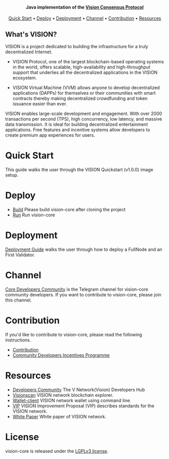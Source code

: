 

<h4 align="center">
  Java implementation of the <a href="https://www.v.network">Vision Consensus Protocol</a>
</h4>


<p align="center">

</p>

<p align="center">
  <a href="#quick-start">Quick Start</a> •
  <a href="#deploy">Deploy</a> •
  <a href="#Deployment">Deployment</a> •
  <a href="#Channel">Channel</a> •
  <a href="#Contribution">Contribution</a> •
  <a href="#Resources">Resources</a>
</p>

## What's VISION?

VISION is a project dedicated to building the infrastructure for a truly decentralized Internet.

* VISION Protocol, one of the largest blockchain-based operating systems in the world, offers scalable, high-availability and high-throughput support that underlies all the decentralized applications in the VISION ecosystem.

* VISION Virtual Machine (VVM) allows anyone to develop decentralized applications (DAPPs) for themselves or their communities with smart contracts thereby making decentralized crowdfunding and token issuance easier than ever.

VISION enables large-scale development and engagement. With over 2000 transactions per second (TPS), high concurrency, low latency, and massive data transmission. It is ideal for building decentralized entertainment applications. Free features and incentive systems allow developers to create premium app experiences for users.

# Quick Start
This guide walks the user through the VISION Quickstart (v1.0.0) image setup.


# Deploy
* [Build](./build.md) Please build vision-core after cloning the project
* [Run](./run.md) Run vision-core

# Deployment
[Deployment Guide]()
 walks the user through how to deploy a FullNode and an First Validator.

# Channel
[Core Developers Community](https://t.me/visioncoredevscommunity) is the Telegram channel for vision-core community developers. If you want to contribute to vision-core, please join this channel.


# Contribution
If you'd like to contribute to vision-core, please read the following instructions.
- [Contribution](./CONTRIBUTING.md)
- [Community Developers Incentives Programme](./CONTRIBUTING.md#community-developers-incentives-programme)

# Resources
* [Developers Community](https://developers.v.network/) The V Network(Vision) Developers Hub
* [Visionscan](https://visionscan.org/#/) VISION network blockchain explorer.
* [Wallet-client](https://github.com/vision-consensus/vision-wallet-client) VISION network wallet using command line.
* [VIP](https://github.com/vision-consensus/vision-improvement-proposals) VISION Improvement Proposal (VIP) describes standards for the VISION network.
* [White Paper](https://www.v.network/whitepaper.pdf) White paper of VISION network.

# License
vision-core is released under the [LGPLv3 license](https://github.com/vision-consensus/vision-core/blob/master/LICENSE).
